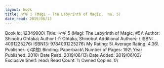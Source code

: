 ```yaml
---
layout: book
title: マギ 5 (Magi - The Labyrinth of Magic,  no. 5)
date_read: 2019/06/13
---
```


Book Id: 12349900\ 
Title: マギ 5 (Magi: The Labyrinth of Magic, #5)\ 
Author: Shinobu Ohtaka\ 
Author l-f: Ohtaka, Shinobu\ 
Additional Authors: \ 
ISBN: 4091225276\ 
ISBN13: 9784091225276\ 
My Rating: 5\ 
Average Rating: 4.36\ 
Publisher: 小学館\ 
Binding: Paperback\ 
Number of Pages: 192\ 
Year Published: 2010\ 
Date Read: 2019/06/13\ 
Date Added: 2019/06/02\ 
Exclusive Shelf: read\ 
Read Count: 1\ 
Owned Copies: 0\ 

